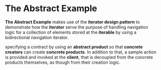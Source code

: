 # The Abstract Example

**The Abstract Example** makes use of the **iterator design pattern** to demonstrate how the **iterator** serve the
purpose of handling navigation logic for a collection of elements stored at the **iterable** by using a bidirectional
navigation iterator.




 specifying a contract by using an **abstract product** so that **concrete creators** can create
**concrete products**. In addition to that, a sample action is provided and invoked at the **client**, that is decoupled
from the concrete products themselves, as though from their creation logic.
